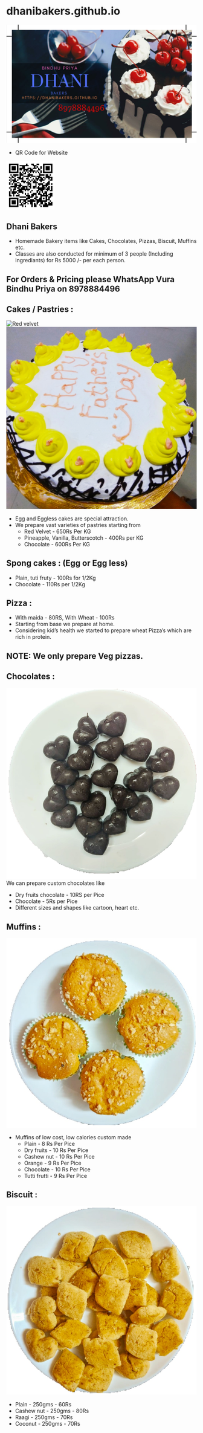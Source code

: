 # dhanibakers.github.io

![Details](/assets/Bindhu_visiting%20card.JPG)

- QR Code for Website

![QR_Code](/assets/QR_Code.png)

## Dhani Bakers 


- Homemade Bakery items like Cakes, Chocolates, Pizzas, Biscuit, Muffins etc.
- Classes are also conducted for minimum of 3 people (Including ingrediants) for Rs 5000 /- per each person.

## For Orders & Pricing please WhatsApp Vura Bindhu Priya on 8978884496


## Cakes / Pastries : 

![Red velvet](/images/RedVelvet.png)
![PineApple](/images/pineapple.jpg)
  - Egg and Eggless cakes are special attraction. 
  - We prepare vast varieties of pastries starting from
      - Red Velvet - 650Rs Per KG 
      - Pineapple, Vanilla, Butterscotch - 400Rs per KG
      - Chocolate - 600Rs Per KG
  ## Spong cakes : (Egg or Egg less)
   - Plain, tuti fruty - 100Rs for 1/2Kg
   - Chocolate - 110Rs per 1/2Kg

## Pizza : 
  - With maida - 80RS, With Wheat - 100Rs
  - Starting from base we prepare at home.
  - Considering kid’s health we started to prepare wheat Pizza’s which are rich in protein.
    
    
 ## NOTE: We only prepare Veg pizzas.
 
## Chocolates :
![Choclates](/images/cho.jpg)
   We can prepare custom chocolates like
  - Dry fruits chocolate - 10RS per Pice
  - Chocolate - 5Rs per Pice
  - Different sizes and shapes like cartoon, heart etc. 

## Muffins : 
![Muffins](/images/muffins.jpg)
  - Muffins of low cost, low calories custom made 
    - Plain - 8 Rs Per Pice
    - Dry fruits - 10 Rs Per Pice
    - Cashew nut - 10 Rs Per Pice
    - Orange - 9 Rs Per Pice
    - Chocolate  - 10 Rs Per Pice
    - Tutti frutti  - 9 Rs Per Pice
    
## Biscuit :
![Biscuit](/images/busi.jpg)
  - Plain - 250gms - 60Rs
  - Cashew nut - 250gms - 80Rs
  - Raagi - 250gms - 70Rs
  - Coconut - 250gms - 70Rs
